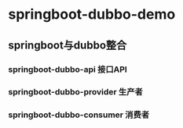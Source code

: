 # springboot-dubbo-demo
## springboot与dubbo整合

### springboot-dubbo-api      接口API 
### springboot-dubbo-provider 生产者 
### springboot-dubbo-consumer 消费者 
